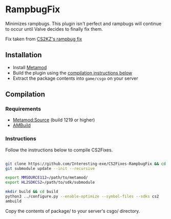 # RampbugFix
Minimizes rampbugs. This plugin isn't perfect and rampbugs will continue to occur until Valve decides to finally fix them.

Fix taken from [CS2KZ's rampbug fix](https://gist.github.com/zer0k-z/2eb0c230c8f2c62b5c46d36353cf8d8d)
  
## Installation

- Install [Metamod](https://cs2.poggu.me/metamod/installation/)
- Build the plugin using the [compilation instructions below](https://github.com/Interesting-exe/CS2Fixes-RampbugFix/tree/main?tab=readme-ov-file#instructions)
- Extract the package contents into `game/csgo` on your server

## Compilation

### Requirements

- [Metamod:Source](https://www.sourcemm.net/downloads.php/?branch=master) (build 1219 or higher)
- [AMBuild](https://wiki.alliedmods.net/Ambuild)

### Instructions

Follow the instructions below to compile CS2Fixes.

```bash

git clone https://github.com/Interesting-exe/CS2Fixes-RampbugFix && cd CS2Fixes-RampbugFix
git submodule update --init --recursive

export MMSOURCE112=/path/to/metamod/
export HL2SDKCS2=/path/to/sdk/submodule

mkdir build && cd build
python3 ../configure.py --enable-optimize --symbol-files --sdks cs2
ambuild
```

Copy the contents of package/ to your server's csgo/ directory.
